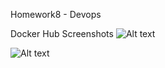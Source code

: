 Homework8 - Devops

Docker Hub Screenshots
![Alt text](<Screenshot 2024-11-14 at 12.45.34 AM.png>)

![Alt text](<Screenshot 2024-11-14 at 12.47.59 AM.png>)
